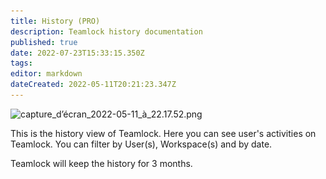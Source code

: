 ```yaml
---
title: History (PRO)
description: Teamlock history documentation
published: true
date: 2022-07-23T15:33:15.350Z
tags: 
editor: markdown
dateCreated: 2022-05-11T20:21:23.347Z
---
```


![capture_d’écran_2022-05-11_à_22.17.52.png](/captures/capture_d’écran_2022-05-11_à_22.17.52.png)

This is the history view of Teamlock.
Here you can see user's activities on Teamlock.
You can filter by User(s), Workspace(s) and by date.

Teamlock will keep the history for 3 months.